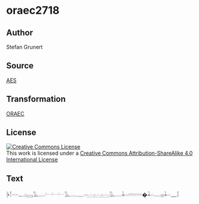 # oraec2718

## Author

Stefan Grunert

## Source

[AES](https://github.com/simondschweitzer/aes)

## Transformation

[ORAEC](https://oraec.github.io/)

## License

<a rel="license" href="http://creativecommons.org/licenses/by-sa/4.0/"><img alt="Creative Commons License" style="border-width:0" src="https://i.creativecommons.org/l/by-sa/4.0/88x31.png" /></a><br />This work is licensed under a <a rel="license" href="http://creativecommons.org/licenses/by-sa/4.0/">Creative Commons Attribution-ShareAlike 4.0 International License</a>

## Text

𓋄𓋾𓎙𓂝𓈙𓅓𓂋𓍕𓍕𓍕𓅓𓂋𓊃𓏏𓈉𓈉𓈉𓅓𓂋𓇓𓏏𓏠𓏌𓏌𓏌�𓇓𓏏𓂋𓐍𓇓𓏏𓈖𓄤<br>
